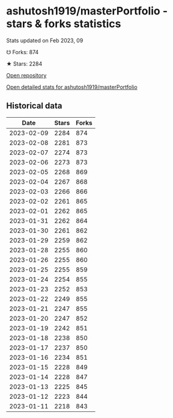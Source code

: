 # ashutosh1919/masterPortfolio - stars & forks statistics

Stats updated on Feb 2023, 09

☋ Forks: 874

★ Stars: 2284

[Open repository](https://github.com/ashutosh1919/masterPortfolio)

[Open detailed stats for ashutosh1919/masterPortfolio](https://reviewgithub.com/rep/ashutosh1919/masterPortfolio)

## Historical data
| Date | Stars | Forks |
|------|-------|-------|
| 2023-02-09 | 2284 | 874 | 
| 2023-02-08 | 2281 | 873 | 
| 2023-02-07 | 2274 | 873 | 
| 2023-02-06 | 2273 | 873 | 
| 2023-02-05 | 2268 | 869 | 
| 2023-02-04 | 2267 | 868 | 
| 2023-02-03 | 2266 | 866 | 
| 2023-02-02 | 2261 | 865 | 
| 2023-02-01 | 2262 | 865 | 
| 2023-01-31 | 2262 | 864 | 
| 2023-01-30 | 2261 | 862 | 
| 2023-01-29 | 2259 | 862 | 
| 2023-01-28 | 2255 | 860 | 
| 2023-01-26 | 2255 | 860 | 
| 2023-01-25 | 2255 | 859 | 
| 2023-01-24 | 2254 | 855 | 
| 2023-01-23 | 2252 | 853 | 
| 2023-01-22 | 2249 | 855 | 
| 2023-01-21 | 2247 | 855 | 
| 2023-01-20 | 2247 | 852 | 
| 2023-01-19 | 2242 | 851 | 
| 2023-01-18 | 2238 | 850 | 
| 2023-01-17 | 2237 | 850 | 
| 2023-01-16 | 2234 | 851 | 
| 2023-01-15 | 2228 | 849 | 
| 2023-01-14 | 2228 | 847 | 
| 2023-01-13 | 2225 | 845 | 
| 2023-01-12 | 2223 | 844 | 
| 2023-01-11 | 2218 | 843 | 

